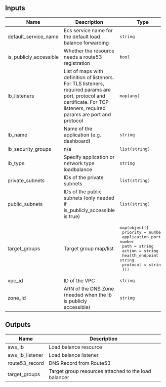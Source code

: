 
## Inputs

| Name | Description | Type | Default | Required |
|------|-------------|------|---------|:--------:|
| default\_service\_name | Ecs service name for the default load balance forwarding | `string` | n/a | yes | 
| is\_publicly\_accessible | Whether the resource needs a route53 registration | `bool` | n/a | yes |
| lb\_listeners | List of maps with definition of listeners. For TLS listeners, required params are port, protocol and certificate. For TCP listeners, required params are port and protocol | `map(any)` | `{}` | no |
| lb\_name | Name of the application (e.g. dashboard) | `string` | n/a | yes |
| lb\_security\_groups | n/a | `list(string)` | `[]` | no |
| lb\_type | Specify application or network type loadbalance | `string` | `"network"` | no |
| private\_subnets | IDs of the private subnets | `list(string)` | n/a | yes |
| public\_subnets | IDs of the public subnets (only needed if is\_publicly\_accessible is true) | `list(string)` | `[]` | no |
| target\_groups | Target group map/list | <pre>map(object({<br>          priority         = number<br>          application_port = number<br>          path             = string<br>          action           = string<br>          health_endpoint  = string<br>          protocol         = string<br>  }))</pre> | `{}` | no |
| vpc\_id | ID of the VPC | `string` | n/a | yes |
| zone\_id | ARN of the DNS Zone (needed when the lb is publicly accessible) | `string` | `""` | no |

## Outputs

| Name | Description |
|------|-------------|
| aws\_lb | Load balance resource |
| aws\_lb\_listener | Load balance listener |
| route53\_record | DNS Record from Route53 |
| target\_groups | Target group resources attached to the load balancer |
